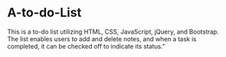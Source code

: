 # A-to-do-List
This is a to-do list utilizing HTML, CSS, JavaScript, jQuery, and Bootstrap. The list enables users to add and delete notes, and when a task is completed, it can be checked off to indicate its status."
